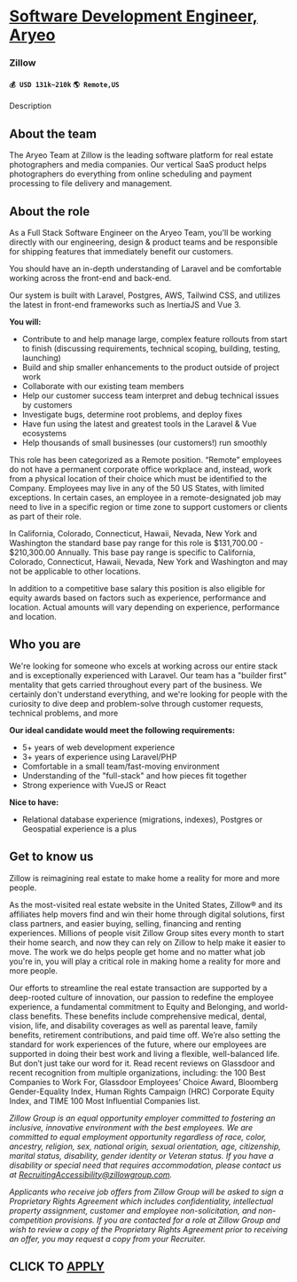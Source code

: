 # [Software Development Engineer, Aryeo](https://www.remotewlb.com/apply/software-development-engineer-aryeo)  
### Zillow  
#### `💰 USD 131k~210k` `🌎 Remote,US`  

Description

## About the team

The Aryeo Team at Zillow is the leading software platform for real estate photographers and media companies. Our vertical SaaS product helps photographers do everything from online scheduling and payment processing to file delivery and management.

## About the role

As a Full Stack Software Engineer on the Aryeo Team, you'll be working directly with our engineering, design & product teams and be responsible for shipping features that immediately benefit our customers.

  
You should have an in-depth understanding of Laravel and be comfortable working across the front-end and back-end.

  
Our system is built with Laravel, Postgres, AWS, Tailwind CSS, and utilizes the latest in front-end frameworks such as InertiaJS and Vue 3.  

**You will:**

  * Contribute to and help manage large, complex feature rollouts from start to finish (discussing requirements, technical scoping, building, testing, launching)
  * Build and ship smaller enhancements to the product outside of project work
  * Collaborate with our existing team members
  * Help our customer success team interpret and debug technical issues by customers
  * Investigate bugs, determine root problems, and deploy fixes
  * Have fun using the latest and greatest tools in the Laravel & Vue ecosystems
  * Help thousands of small businesses (our customers!) run smoothly

This role has been categorized as a Remote position. “Remote” employees do not have a permanent corporate office workplace and, instead, work from a physical location of their choice which must be identified to the Company. Employees may live in any of the 50 US States, with limited exceptions. In certain cases, an employee in a remote-designated job may need to live in a specific region or time zone to support customers or clients as part of their role.

In California, Colorado, Connecticut, Hawaii, Nevada, New York and Washington the standard base pay range for this role is $131,700.00 - $210,300.00 Annually. This base pay range is specific to California, Colorado, Connecticut, Hawaii, Nevada, New York and Washington and may not be applicable to other locations.

In addition to a competitive base salary this position is also eligible for equity awards based on factors such as experience, performance and location. Actual amounts will vary depending on experience, performance and location.

## Who you are

We're looking for someone who excels at working across our entire stack and is exceptionally experienced with Laravel. Our team has a "builder first" mentality that gets carried throughout every part of the business. We certainly don't understand everything, and we're looking for people with the curiosity to dive deep and problem-solve through customer requests, technical problems, and more  

**Our ideal candidate would meet the following requirements:**

  * 5+ years of web development experience
  * 3+ years of experience using Laravel/PHP
  * Comfortable in a small team/fast-moving environment
  * Understanding of the "full-stack" and how pieces fit together
  * Strong experience with VueJS or React  

**Nice to have:**

  * Relational database experience (migrations, indexes), Postgres or Geospatial experience is a plus

## Get to know us

Zillow is reimagining real estate to make home a reality for more and more people.

As the most-visited real estate website in the United States, Zillow® and its affiliates help movers find and win their home through digital solutions, first class partners, and easier buying, selling, financing and renting experiences. Millions of people visit Zillow Group sites every month to start their home search, and now they can rely on Zillow to help make it easier to move. The work we do helps people get home and no matter what job you're in, you will play a critical role in making home a reality for more and more people.

Our efforts to streamline the real estate transaction are supported by a deep-rooted culture of innovation, our passion to redefine the employee experience, a fundamental commitment to Equity and Belonging, and world-class benefits. These benefits include comprehensive medical, dental, vision, life, and disability coverages as well as parental leave, family benefits, retirement contributions, and paid time off. We’re also setting the standard for work experiences of the future, where our employees are supported in doing their best work and living a flexible, well-balanced life. But don’t just take our word for it. Read recent reviews on Glassdoor and recent recognition from multiple organizations, including: the 100 Best Companies to Work For, Glassdoor Employees’ Choice Award, Bloomberg Gender-Equality Index, Human Rights Campaign (HRC) Corporate Equity Index, and TIME 100 Most Influential Companies list.

 _Zillow Group is an equal opportunity employer committed to fostering an inclusive, innovative environment with the best employees. We are committed to equal employment opportunity regardless of race, color, ancestry, religion, sex, national origin, sexual orientation, age, citizenship, marital status, disability, gender identity or Veteran status. If you have a disability or special need that requires accommodation, please contact us at RecruitingAccessibility@zillowgroup.com._

 _Applicants who receive job offers from Zillow Group will be asked to sign a Proprietary Rights Agreement which includes confidentiality, intellectual property assignment, customer and employee non-solicitation, and non-competition provisions. If you are contacted for a role at Zillow Group and wish to review a copy of the Proprietary Rights Agreement prior to receiving an offer, you may request a copy from your Recruiter._

  
## CLICK TO [APPLY](https://www.remotewlb.com/apply/software-development-engineer-aryeo)

